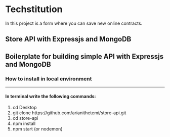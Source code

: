 # Techstitution
In this project is a form where you can save new online contracts.



<h2>Store API with Expressjs and MongoDB</h2>
<h2>Boilerplate for building simple API with Expressjs and MongoDB</h2>

<h3>How to install in local environment</h3>
<hr>
<h4>In terminal write the following commands:</h4>
<ol> 
  <li>cd Desktop</li>
  <li>git clone https://github.com/arianithetemi/store-api.git</li>
  <li>cd store-api</li>
  <li>npm install</li>
  <li>npm start (or nodemon)</li>
  </ol>

